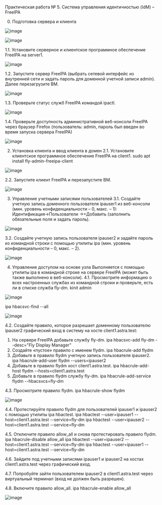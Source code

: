 Практическая работа № 5. Система управления идентичностью (IdM) – FreeIPA

0. Подготовка сервера и клиента

![image](https://github.com/GlamorousCar/AOS-practices/assets/48102376/f40af4bf-8f07-4f17-bed2-b78416663dee)


![image](https://github.com/GlamorousCar/AOS-practices/assets/48102376/0e0cccca-ca6c-400c-8335-47dcbc6f8e63)


1.1. Установите серверное и клиентское программное обеспечение FreeIPA на server1.

![image](https://github.com/GlamorousCar/AOS-practices/assets/48102376/cd8c4625-7647-493f-a24c-d17d81d79450)

1.2. Запустите сервер FreeIPA (выбрать сетевой интерфейс из внутренней сети и задать пароль для доменной учетной записи admin). Далее перезагрузите ВМ.

![image](https://github.com/GlamorousCar/AOS-practices/assets/48102376/c393b266-9368-4f8c-9053-78b58305d3c5)

1.3. Проверьте статус служб FreeIPA командой ipactl.

![image](https://github.com/GlamorousCar/AOS-practices/assets/48102376/92c9e99f-1b4d-48b2-9417-73a933b32ce4)

1.4. Проверьте доступность административной веб-консоли FreeIPA через браузер Firefox (пользователь: admin, пароль был введен во время запуска сервера FreeIPA)


![image](https://github.com/GlamorousCar/AOS-practices/assets/48102376/39be7d24-762b-4a85-97c9-4a1187452d2e)

2. Установка клиента и ввод клиента в домен
2.1. Установите клиентское программное обеспечение FreeIPA на client1.
sudo apt install fly-admin-freeipa-client


![image](https://github.com/GlamorousCar/AOS-practices/assets/48102376/352cdb3b-0515-42ba-a212-68a7047ef8b3)

2.2. Запустите клиент FreeIPA и перезапустите ВМ.

![image](https://github.com/GlamorousCar/AOS-practices/assets/48102376/60cb36d1-972b-4254-9c50-d6288f9d10b0)


3. Управление учетными записями пользователей
3.1. Создайте учетную запись доменного пользователя ipauser1 из веб-консоли (мин. уровень конфиденциальности – 0, макс. – 1):
Идентификация→Пользователи →+Добавить (заполнить обязательные поля и задать пароль).


![image](https://github.com/GlamorousCar/AOS-practices/assets/48102376/fc8c203e-399b-4381-b978-3e781c0ffef3)

3.2. Создайте учетную запись пользователя ipauser2 и задайте пароль из командной строки с помощью утилиты ipa (мин. уровень конфиденциальности – 0, макс. – 2).

![image](https://github.com/GlamorousCar/AOS-practices/assets/48102376/66389251-ec8c-4e1a-9a5f-cdba5c309c55)

4. Управление доступом на основе узла
Выполняется с помощью утилиты ipa в командной строке на сервере FreeIPA (может быть также выполнено в веб-консоли).
4.1. Просмотрите информацию о всех настроенных службах из командной строки и проверьте, есть ли в списке служба fly-dm.
kinit admin

![image](https://github.com/GlamorousCar/AOS-practices/assets/48102376/51cfeae9-88fa-46aa-b321-351c1a916190)

ipa hbacsvc-find --all

![image](https://github.com/GlamorousCar/AOS-practices/assets/48102376/fc7d3c8a-cfef-4cb7-9c10-3d91e1518db3)

4.2. Создайте правило, которое разрешает доменному пользователю ipauser2 графический вход в систему на хосте client1.astra.test:
1) На сервере FreeIPA добавьте службу fly-dm.
ipa hbacsvc-add fly-dm --desc="Fly Display Manager"
2) Создайте «пустое» правило с именем flydm.
ipa hbacrule-add flydm
3) Добавьте в правило flydm учетную запись пользователя ipauser2.
ipa hbacrule-add-user flydm --users=ipauser2
4) Добавьте в правило flydm хост client1.astra.test.
ipa hbacrule-add-host flydm --hosts=client1.astra.test
5) Добавьте в правило flydm службу fly-dm.
ipa hbacrule-add-service flydm --hbacsvcs=fly-dm

4.3. Просмотрите правило flydm.
ipa hbacrule-show flydm


![image](https://github.com/GlamorousCar/AOS-practices/assets/48102376/e15c2513-b659-4a07-9f9e-43057994fa53)


4.4. Протестируйте правило flydm для пользователей ipauser1 и ipauser2 с помощью утилиты ipa hbactest.
ipa hbactest --user=ipauser1 --host=client1.astra.test --service=fly-dm
ipa hbactest --user=ipauser2 --host=client1.astra.test --service=fly-dm

4.5. Отключите правило allow_all и снова протестировать правило flydm.
ipa hbacrule-disable allow_all
ipa hbactest --user=ipauser2 --host=client1.astra.test --service=fly-dm
ipa hbactest --user=ipauser1 --host=client1.astra.test --service=fly-dm

4.6. Зайдите под учетными записями ipauser1 и ipauser2 на хостах client1.astra.test через графический вход. 

4.7. Попробуйте зайти пользователем ipauser2 в client1.astra.test через виртуальный терминал (вход не должен быть разрешен).

4.8. Включите правило allow_all.
ipa hbacrule-enable allow_all

![image](https://github.com/GlamorousCar/AOS-practices/assets/48102376/c88c4229-478f-4b8e-a337-731759698797)






